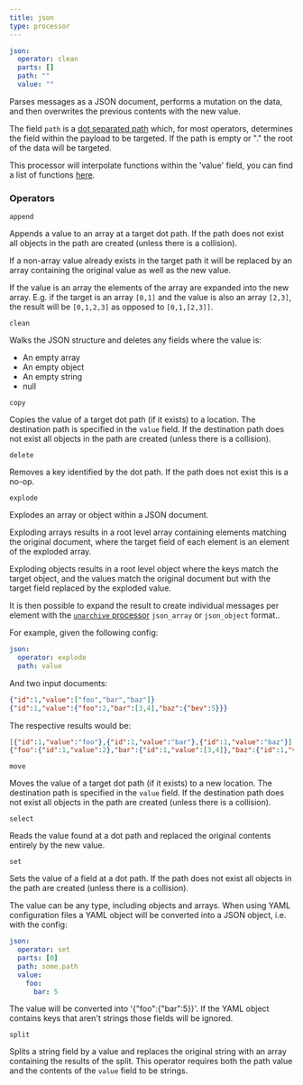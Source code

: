 ```yaml
---
title: json
type: processor
---
```


```yaml
json:
  operator: clean
  parts: []
  path: ""
  value: ""
```

Parses messages as a JSON document, performs a mutation on the data, and then
overwrites the previous contents with the new value.

The field `path` is a [dot separated path](/docs/configuration/field_paths) which,
for most operators, determines the field within the payload to be targeted. If
the path is empty or "." the root of the data will be targeted.

This processor will interpolate functions within the 'value' field, you can find
a list of functions [here](/docs/configuration/interpolation#functions).

### Operators

`append`

Appends a value to an array at a target dot path. If the path does not exist all
objects in the path are created (unless there is a collision).

If a non-array value already exists in the target path it will be replaced by an
array containing the original value as well as the new value.

If the value is an array the elements of the array are expanded into the new
array. E.g. if the target is an array `[0,1]` and the value is also an
array `[2,3]`, the result will be `[0,1,2,3]` as opposed to
`[0,1,[2,3]]`.

`clean`

Walks the JSON structure and deletes any fields where the value is:

- An empty array
- An empty object
- An empty string
- null

`copy`

Copies the value of a target dot path (if it exists) to a location. The
destination path is specified in the `value` field. If the destination
path does not exist all objects in the path are created (unless there is a
collision).

`delete`

Removes a key identified by the dot path. If the path does not exist this is a
no-op.

`explode`

Explodes an array or object within a JSON document.

Exploding arrays results in a root level array containing elements matching the
original document, where the target field of each element is an element of the
exploded array.

Exploding objects results in a root level object where the keys match the target
object, and the values match the original document but with the target field
replaced by the exploded value.

It is then possible to expand the result to create individual messages per
element with the [`unarchive` processor](unarchive) `json_array` or
`json_object` format..

For example, given the following config:

```yaml
json:
  operator: explode
  path: value
```

And two input documents:

```json
{"id":1,"value":["foo","bar","baz"]}
{"id":1,"value":{"foo":2,"bar":[3,4],"baz":{"bev":5}}}
```

The respective results would be:

```json
[{"id":1,"value":"foo"},{"id":1,"value":"bar"},{"id":1,"value":"baz"}]
{"foo":{"id":1,"value":2},"bar":{"id":1,"value":[3,4]},"baz":{"id":1,"value":{"bev":5}}}
```

`move`

Moves the value of a target dot path (if it exists) to a new location. The
destination path is specified in the `value` field. If the destination
path does not exist all objects in the path are created (unless there is a
collision).

`select`

Reads the value found at a dot path and replaced the original contents entirely
by the new value.

`set`

Sets the value of a field at a dot path. If the path does not exist all objects
in the path are created (unless there is a collision).

The value can be any type, including objects and arrays. When using YAML
configuration files a YAML object will be converted into a JSON object, i.e.
with the config:

```yaml
json:
  operator: set
  parts: [0]
  path: some.path
  value:
    foo:
      bar: 5
```

The value will be converted into '{"foo":{"bar":5}}'. If the YAML object
contains keys that aren't strings those fields will be ignored.

`split`

Splits a string field by a value and replaces the original string with an array
containing the results of the split. This operator requires both the path value
and the contents of the `value` field to be strings.


